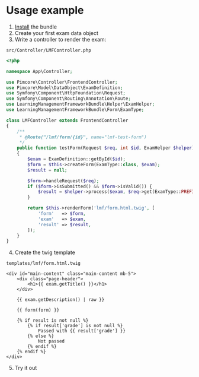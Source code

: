 # Usage example

1. [Install](01_Installation.md) the bundle
2. Create your first exam data object
3. Write a controller to render the exam:

`src/Controller/LMFController.php`

``` php
<?php

namespace App\Controller;

use Pimcore\Controller\FrontendController;
use Pimcore\Model\DataObject\ExamDefinition;
use Symfony\Component\HttpFoundation\Request;
use Symfony\Component\Routing\Annotation\Route;
use LearningManagementFrameworkBundle\Helper\ExamHelper;
use LearningManagementFrameworkBundle\Form\ExamType;

class LMFController extends FrontendController
{
    /**
     * @Route("/lmf/form/{id}", name="lmf-test-form")
     */
    public function testForm(Request $req, int $id, ExamHelper $helper)
    {
        $exam = ExamDefinition::getById($id);
        $form = $this->createForm(ExamType::class, $exam);
        $result = null;

        $form->handleRequest($req);
        if ($form->isSubmitted() && $form->isValid()) {
            $result = $helper->process($exam, $req->get(ExamType::PREFIX));
        }

        return $this->renderForm('lmf/form.html.twig', [
            'form'   => $form,
            'exam'   => $exam,
            'result' => $result,
        ]);
    }
}
```
4. Create the twig template

`templates/lmf/form.html.twig`

``` twig
<div id="main-content" class="main-content mb-5">
    <div class="page-header">
        <h1>{{ exam.getTitle() }}</h1>
    </div>

    {{ exam.getDescription() | raw }}

    {{ form(form) }}

    {% if result is not null %}
        {% if result['grade'] is not null %}
            Passed with {{ result['grade'] }}
        {% else %}
            Not passed
        {% endif %}
    {% endif %}
</div>
```
5. Try it out